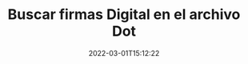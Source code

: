 ---
############################# Static ############################
layout: "auto-gen-signature"
date: 2022-03-01T15:12:22
draft: false
operation: Search
signaturetype: Digital
fileformat: Dot
productName: .NET
lang: es
productCode: net
otherformats: pdf doc docx docm dot dotx odt ott xls xlsx xlsm xlsb ods ots xltx xltm pptx pptm
breadcrumb: Search Digital signatures at Dot with C#

############################# Head ############################
head_title: "Busque Digital firmas en Dot archivo en C#"
head_description: "Use .NET para buscar firmas Digital en archivos Dot usando unas pocas líneas de código."

############################# Header ############################
title: "Buscar firmas Digital en el archivo Dot"
description: ".NET API nativa permite buscar Digital firmas en archivos Dot ya firmados. Realice una búsqueda avanzada de firmas electrónicas dentro de sus documentos Dot utilizando unas pocas líneas de código."
bg_image: "https://cms.admin.containerize.com/templates/aspose/App_Themes/V3/images/bg/header1.png"
bg_overlay: false
button:
    enable: true

############################# SubMenu ############################
submenu:
    enable: true

    left:
        img_alt: "GroupDocs.Signature for .NET"
        image: "https://cms.admin.containerize.com/templates/groupdocs/images/product-logos/90x90-noborder/groupdocsature-net.png"
        product: "GroupDocs.Signature"
        platform: ".NET"



############################# About ############################
about:
    enable: true
    title: "Acerca de la API de GroupDocs.Signature for .NET"
    content: |
        [GroupDocs.Signature for .NET](https://products.groupdocs.com/signature/net/) proporciona la API de .NET para procesar documentos utilizando varios tipos de firma, como textos, imágenes, certificados digitales, códigos de barras, códigos QR, sellos o metadatos. Los usuarios pueden agregar, eliminar, actualizar, verificar o buscar firmas electrónicas en archivos PDF, documentos de MS Word, libros de trabajo de MS Excel, presentaciones de MS PowerPoint, archivos de Adobe Photoshop y varios formatos de imagen, con soporte adicional para personalizar las propiedades de las firmas según sea necesario.
    

############################# Steps ############################
steps:
    enable: true
    title_left: "Cómo buscar firmas Digital en Dot"
    content_left: |
        [GroupDocs.Signature for .NET](https://products.groupdocs.com/signature/net/) facilita a los desarrolladores de .NET la búsqueda de firmas Digital en archivos Dot desde sus aplicaciones mediante la implementación de unos sencillos pasos.
        
        * Cree una nueva instancia de la clase Signature y pase la ruta del documento de origen como parámetro del constructor.
        * Cree una instancia del objeto SearchOptions de acuerdo con sus requisitos y especifique las opciones de búsqueda.
        * Llame al método de búsqueda de la instancia de la clase Signature y pásele SearchOptions.
        * Procese los resultados de la búsqueda de acuerdo con sus demandas.

    title_right: "Requisitos del sistema"
    content_right: |
        GroupDocs.Signature for .NET son compatibles con todas las principales plataformas y sistemas operativos. Antes de ejecutar el código a continuación, asegúrese de tener los siguientes requisitos previos instalados en su sistema.

        * Sistemas operativos: Microsoft Windows, Linux, Mac OS
        * Entornos de desarrollo: Microsoft Visual Studio, Xamarin, MonoDevelop
        * Frameworks: .NET Framework, .NET Standard, .NET Core, Mono
        * Descarga la última versión de GroupDocs.Signature for .NET de [Nuget](https://www.nuget.org/packages/groupdocs.signature)
         
    code: |
        ```csharp    
                
        // Set up input Dot file
        string filePath = "input.dot";

        // Instantiate Signature for input file
        using (GroupDocs.Signature.Signature signature = new GroupDocs.Signature.Signature(filePath))
        {
                //Create search options
                DigitalSearchOptions options = new DigitalSearchOptions()
                {
                    // specify special search criteria
                    Comments = "Approved",
                    // specify date range period of signature
                    SignDateTimeFrom = new DateTime(year: 2020, month: 01, day: 01),
                    SignDateTimeTo = new DateTime(year: 2020, month: 12, day: 31)
                };

                // search for Digital signatures in Dot document
                List<DigitalSignature> signatures = signature.Search<DigitalSignature>(options);

                // process signatures which were found                
                foreach (DigitalSignature item in signatures)
                {
                    //...
                }
        }

        ```

############################# Demos ############################
demos:
    enable: true
    title: "Firmar con Digital firmas Demostración en vivo"
    content: |
       Agregue varias firmas electrónicas a los archivos Dot ahora mismo visitando el sitio web de [GroupDocs.Signature App](https://products.groupdocs.app/signature/family).

        
############################# More Formats ############################
more_formats:
    enable: true
    title: "Busque otras firmas Digital usando C#"
    content: |
        "Búsqueda de firmas electrónicas en diversos documentos. Encuentre firmas de uno de los formatos de archivo populares como se muestra a continuación."
    format: 
           
       
back_to_top:
    enable: true
---
